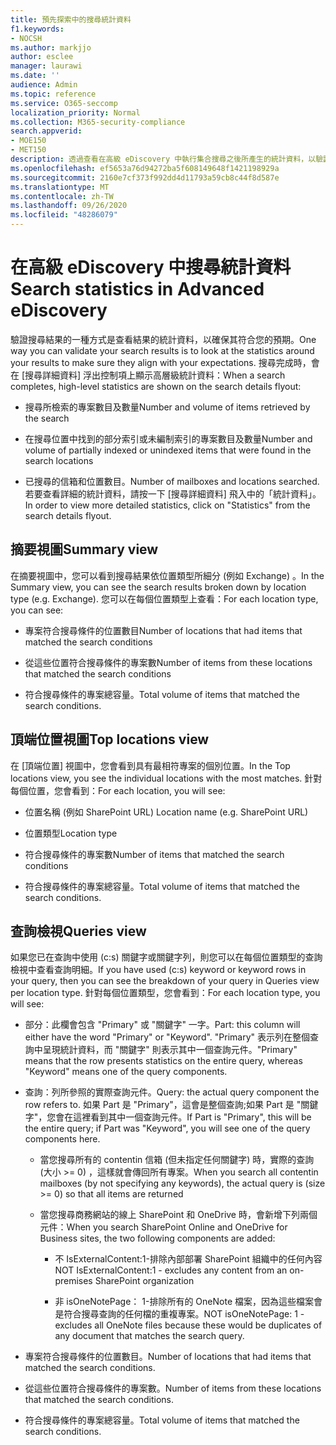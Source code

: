 ```yaml
---
title: 預先探索中的搜尋統計資料
f1.keywords:
- NOCSH
ms.author: markjjo
author: esclee
manager: laurawi
ms.date: ''
audience: Admin
ms.topic: reference
ms.service: O365-seccomp
localization_priority: Normal
ms.collection: M365-security-compliance
search.appverid:
- MOE150
- MET150
description: 透過查看在高級 eDiscovery 中執行集合搜尋之後所產生的統計資料，以驗證搜尋結果。
ms.openlocfilehash: ef5653a76d94272ba5f608149648f1421198929a
ms.sourcegitcommit: 2160e7cf373f992dd4d11793a59cb8c44f8d587e
ms.translationtype: MT
ms.contentlocale: zh-TW
ms.lasthandoff: 09/26/2020
ms.locfileid: "48286079"
---
```

# <a name="search-statistics-in-advanced-ediscovery"></a><span data-ttu-id="730eb-103">在高級 eDiscovery 中搜尋統計資料</span><span class="sxs-lookup"><span data-stu-id="730eb-103">Search statistics in Advanced eDiscovery</span></span>

<span data-ttu-id="730eb-104">驗證搜尋結果的一種方式是查看結果的統計資料，以確保其符合您的預期。</span><span class="sxs-lookup"><span data-stu-id="730eb-104">One way you can validate your search results is to look at the statistics around your results to make sure they align with your expectations.</span></span> <span data-ttu-id="730eb-105">搜尋完成時，會在 [搜尋詳細資料] 浮出控制項上顯示高層級統計資料：</span><span class="sxs-lookup"><span data-stu-id="730eb-105">When a search completes, high-level statistics are shown on the search details flyout:</span></span>

- <span data-ttu-id="730eb-106">搜尋所檢索的專案數目及數量</span><span class="sxs-lookup"><span data-stu-id="730eb-106">Number and volume of items retrieved by the search</span></span>

- <span data-ttu-id="730eb-107">在搜尋位置中找到的部分索引或未編制索引的專案數目及數量</span><span class="sxs-lookup"><span data-stu-id="730eb-107">Number and volume of partially indexed or unindexed items that were found in the search locations</span></span>

- <span data-ttu-id="730eb-108">已搜尋的信箱和位置數目。</span><span class="sxs-lookup"><span data-stu-id="730eb-108">Number of mailboxes and locations searched.</span></span>
<span data-ttu-id="730eb-109">若要查看詳細的統計資料，請按一下 [搜尋詳細資料] 飛入中的「統計資料」。</span><span class="sxs-lookup"><span data-stu-id="730eb-109">In order to view more detailed statistics, click on "Statistics" from the search details flyout.</span></span>

## <a name="summary-view"></a><span data-ttu-id="730eb-110">摘要視圖</span><span class="sxs-lookup"><span data-stu-id="730eb-110">Summary view</span></span>

<span data-ttu-id="730eb-111">在摘要視圖中，您可以看到搜尋結果依位置類型所細分 (例如 Exchange) 。</span><span class="sxs-lookup"><span data-stu-id="730eb-111">In the Summary view, you can see the search results broken down by location type (e.g. Exchange).</span></span> <span data-ttu-id="730eb-112">您可以在每個位置類型上查看：</span><span class="sxs-lookup"><span data-stu-id="730eb-112">For each location type, you can see:</span></span>

- <span data-ttu-id="730eb-113">專案符合搜尋條件的位置數目</span><span class="sxs-lookup"><span data-stu-id="730eb-113">Number of locations that had items that matched the search conditions</span></span>

- <span data-ttu-id="730eb-114">從這些位置符合搜尋條件的專案數</span><span class="sxs-lookup"><span data-stu-id="730eb-114">Number of items from these locations that matched the search conditions</span></span>

- <span data-ttu-id="730eb-115">符合搜尋條件的專案總容量。</span><span class="sxs-lookup"><span data-stu-id="730eb-115">Total volume of items that matched the search conditions.</span></span>

## <a name="top-locations-view"></a><span data-ttu-id="730eb-116">頂端位置視圖</span><span class="sxs-lookup"><span data-stu-id="730eb-116">Top locations view</span></span>

<span data-ttu-id="730eb-117">在 [頂端位置] 視圖中，您會看到具有最相符專案的個別位置。</span><span class="sxs-lookup"><span data-stu-id="730eb-117">In the Top locations view, you see the individual locations with the most matches.</span></span> <span data-ttu-id="730eb-118">針對每個位置，您會看到：</span><span class="sxs-lookup"><span data-stu-id="730eb-118">For each location, you will see:</span></span>

- <span data-ttu-id="730eb-119">位置名稱 (例如 SharePoint URL) </span><span class="sxs-lookup"><span data-stu-id="730eb-119">Location name (e.g. SharePoint URL)</span></span>

- <span data-ttu-id="730eb-120">位置類型</span><span class="sxs-lookup"><span data-stu-id="730eb-120">Location type</span></span>

- <span data-ttu-id="730eb-121">符合搜尋條件的專案數</span><span class="sxs-lookup"><span data-stu-id="730eb-121">Number of items that matched the search conditions</span></span>

- <span data-ttu-id="730eb-122">符合搜尋條件的專案總容量。</span><span class="sxs-lookup"><span data-stu-id="730eb-122">Total volume of items that matched the search conditions.</span></span>

## <a name="queries-view"></a><span data-ttu-id="730eb-123">查詢檢視</span><span class="sxs-lookup"><span data-stu-id="730eb-123">Queries view</span></span>

<span data-ttu-id="730eb-124">如果您已在查詢中使用 (c:s) 關鍵字或關鍵字列，則您可以在每個位置類型的查詢檢視中查看查詢明細。</span><span class="sxs-lookup"><span data-stu-id="730eb-124">If you have used (c:s) keyword or keyword rows in your query, then you can see the breakdown of your query in Queries view per location type.</span></span> <span data-ttu-id="730eb-125">針對每個位置類型，您會看到：</span><span class="sxs-lookup"><span data-stu-id="730eb-125">For each location type, you will see:</span></span>

- <span data-ttu-id="730eb-126">部分：此欄會包含 "Primary" 或 "關鍵字" 一字。</span><span class="sxs-lookup"><span data-stu-id="730eb-126">Part: this column will either have the word "Primary" or "Keyword".</span></span> <span data-ttu-id="730eb-127">"Primary" 表示列在整個查詢中呈現統計資料，而 "關鍵字" 則表示其中一個查詢元件。</span><span class="sxs-lookup"><span data-stu-id="730eb-127">"Primary" means that the row presents statistics on the entire query, whereas "Keyword" means one of the query components.</span></span>

- <span data-ttu-id="730eb-128">查詢：列所參照的實際查詢元件。</span><span class="sxs-lookup"><span data-stu-id="730eb-128">Query: the actual query component the row refers to.</span></span> <span data-ttu-id="730eb-129">如果 Part 是 "Primary"，這會是整個查詢;如果 Part 是 "關鍵字"，您會在這裡看到其中一個查詢元件。</span><span class="sxs-lookup"><span data-stu-id="730eb-129">If Part is "Primary", this will be the entire query; if Part was "Keyword", you will see one of the query components here.</span></span>
  
  - <span data-ttu-id="730eb-130">當您搜尋所有的 contentin 信箱 (但未指定任何關鍵字) 時，實際的查詢 (大小 >= 0) ，這樣就會傳回所有專案。</span><span class="sxs-lookup"><span data-stu-id="730eb-130">When you search all contentin mailboxes (by not specifying any keywords), the actual query is (size >= 0) so that all items are returned</span></span>
  
  - <span data-ttu-id="730eb-131">當您搜尋商務網站的線上 SharePoint 和 OneDrive 時，會新增下列兩個元件：</span><span class="sxs-lookup"><span data-stu-id="730eb-131">When you search SharePoint Online and OneDrive for Business sites, the two following components are added:</span></span>
    
    - <span data-ttu-id="730eb-132">不 IsExternalContent:1-排除內部部署 SharePoint 組織中的任何內容</span><span class="sxs-lookup"><span data-stu-id="730eb-132">NOT IsExternalContent:1 - excludes any content from an on-premises SharePoint organization</span></span>
    
    - <span data-ttu-id="730eb-133">非 isOneNotePage： 1-排除所有的 OneNote 檔案，因為這些檔案會是符合搜尋查詢的任何檔的重複專案。</span><span class="sxs-lookup"><span data-stu-id="730eb-133">NOT isOneNotePage: 1 - excludes all OneNote files because these would be duplicates of any document that matches the search query.</span></span>

- <span data-ttu-id="730eb-134">專案符合搜尋條件的位置數目。</span><span class="sxs-lookup"><span data-stu-id="730eb-134">Number of locations that had items that matched the search conditions.</span></span>

- <span data-ttu-id="730eb-135">從這些位置符合搜尋條件的專案數。</span><span class="sxs-lookup"><span data-stu-id="730eb-135">Number of items from these locations that matched the search conditions.</span></span>

- <span data-ttu-id="730eb-136">符合搜尋條件的專案總容量。</span><span class="sxs-lookup"><span data-stu-id="730eb-136">Total volume of items that matched the search conditions.</span></span>
